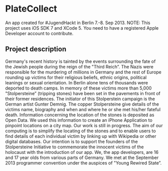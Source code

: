 PlateCollect
=========

An app created for #JugendHackt in Berlin 7.-8. Sep 2013. 
NOTE: This project uses iOS SDK 7 and XCode 5. You need to have a registered Apple Developer account to contribute.

## Project description
Germany's recent history is tainted by the events surrounding the fate of the Jewish people during the reign of the "Third Reich”.  The Nazis were responsible for the murdering of millions in Germany and the rest of Europe rounding up victims for their religious beliefs, ethnic origins, political leanings or sexual orientation. In Berlin alone tens of thousands were deported to death camps.
In memory of these victims more than 5,000 "Stolpersteine” (tripping stones) have been set in the pavements in front of their former residences. The initiator of this Stolperstein campaign is the German artist Gunter Demnig. The copper Stolpersteine give details of the victims name, biography and when and where he or she met his/her fateful death.
Information concerning the location of the stones is deposited as Open Data. We used this information to create an iPhone Application to pinpoint locations on a city map. Our work is still in progress. The aim of our computing is to simplify the locating of the stones and to enable users to find details of each individual victim by linking up with Wikipedia or other digital databases. Our intention is to support the founders of the Stolpersteine Initiative to commemorate the innocent victims of the holocaust with the introduction of our app.
We, the app developers, are 16 and 17 year olds from various parts of Germany. We met at the September 2013 programmer convention under the auspices of "Young Rewired State”.
